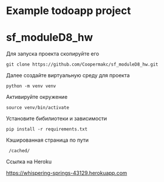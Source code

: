 # Example todoapp project
# sf_moduleD8_hw



Для запуска проекта скопируйте его
    
    git clone https://github.com/Coopermakc/sf_moduleD8_hw.git

Далее создайте виртуальную среду для проекта

    python -m venv venv

Активируйте окружение

    source venv/bin/activate

Установите бибилиотеки и зависимости

    pip install -r requirements.txt

Кэшированная cтраница по пути

     /cached/

Ссылка на Heroku

https://whispering-springs-43129.herokuapp.com